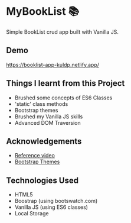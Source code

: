 # MyBookList 📚

Simple BookList crud app built with Vanilla JS.

## Demo

https://booklist-app-kuldp.netlify.app/

## Things I learnt from this Project

- Brushed some concepts of ES6 Classes
- 'static' class methods
- Bootstrap themes
- Brushed my Vanilla JS skills
- Advanced DOM Traversion

## Acknowledgements

- [Reference video](https://www.youtube.com/watch?v=JaMCxVWtW58)
- [Bootstrap Themes](https://bootswatch.com/)

## Technologies Used

- HTML5
- Boostrap (using bootswatch.com)
- Vanilla JS (using ES6 classes)
- Local Storage
